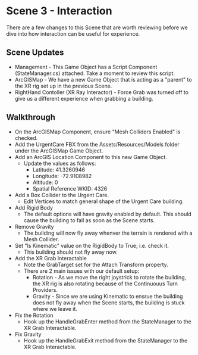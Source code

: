 # Scene 3 - Interaction

There are a few changes to this Scene that are worth reviewing before we dive into how interaction can be useful for experience.

## Scene Updates

* Management - This Game Object has a Script Component (StateManager.cs) attached. Take a moment to review this script. 
* ArcGISMap - We have a new Game Object that is acting as a "parent" to the XR rig set up in the previous Scene.
* RightHand Contoller (XR Ray Interactor) - Force Grab was turned off to give us a different experience when grabbing a building.

## Walkthrough

* On the ArcGISMap Component, ensure "Mesh Colliders Enabled" is checked.
* Add the UrgentCare FBX from the Assets/Resources/Models folder under the ArcGISMap Game Object.
* Add an ArcGIS Location Component to this new Game Object.
    * Update the values as follows:
        * Latitude: 41.3260946
        * Longitude: -72.9108982
        * Altitude: 0
        * Spatial Reference WKID: 4326
* Add a Box Collider to the Urgent Care.
    * Edit Vertices to match general shape of the Urgent Care building.
* Add Rigid Body
    * The default options will have gravity enabled by default. This should cause the building to fall as soon as the Scene starts.
* Remove Gravity
    * The building will now fly away whenver the terrain is rendered with a Mesh Collider.
* Set "Is Kinematic" value on the RigidBody to True; i.e. check it.
    * This building should not fly away now.
* Add the XR Grab Interactable
    * Note the GrabTarget set for the Attach Transform property.
    * There are 2 main issues with our default setup:
        * Rotation - As we move the right joystrick to rotate the building, the XR rig is also rotating because of the Continuouus Turn Providers.
        * Gravity - Since we are using Kinematic to ensrue the building does not fly away when the Scene starts, the building is stuck where we leave it. 
* Fix the Rotation
    * Hook up the HandleGrabEnter method from the StateManager to the XR Grab Interactable.
* Fix Gravity
    * Hook up the HandleGrabExit method from the StateManager to the XR Grab Interactable.

